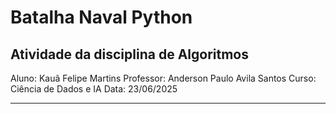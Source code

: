 # Batalha Naval Python

## Atividade da disciplina de **Algoritmos**

Aluno: Kauã Felipe Martins
Professor: Anderson Paulo Avila Santos
Curso: Ciência de Dados e IA
Data: 23/06/2025

---
